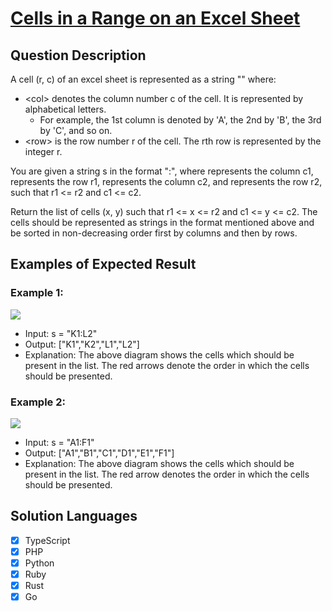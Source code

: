 # [Cells in a Range on an Excel Sheet](https://leetcode.com/problems/cells-in-a-range-on-an-excel-sheet/description/)

## Question Description

A cell (r, c) of an excel sheet is represented as a string "<col><row>" where:

- \<col> denotes the column number c of the cell. It is represented by alphabetical letters.
  - For example, the 1st column is denoted by 'A', the 2nd by 'B', the 3rd by 'C', and so on.
- \<row> is the row number r of the cell. The rth row is represented by the integer r.

You are given a string s in the format "<col1><row1>:<col2><row2>", where <col1> represents the column c1, <row1> represents the row r1, <col2> represents the column c2, and <row2> represents the row r2, such that r1 <= r2 and c1 <= c2.

Return the list of cells (x, y) such that r1 <= x <= r2 and c1 <= y <= c2. The cells should be represented as strings in the format mentioned above and be sorted in non-decreasing order first by columns and then by rows.

## Examples of Expected Result

### Example 1:

![](https://assets.leetcode.com/uploads/2022/02/08/ex1drawio.png)

- Input: s = "K1:L2"
- Output: ["K1","K2","L1","L2"]
- Explanation:
  The above diagram shows the cells which should be present in the list.
  The red arrows denote the order in which the cells should be presented.

### Example 2:

![](https://assets.leetcode.com/uploads/2022/02/09/exam2drawio.png)

- Input: s = "A1:F1"
- Output: ["A1","B1","C1","D1","E1","F1"]
- Explanation:
  The above diagram shows the cells which should be present in the list.
  The red arrow denotes the order in which the cells should be presented.

## Solution Languages

- [x] TypeScript
- [x] PHP
- [x] Python
- [x] Ruby
- [x] Rust
- [x] Go
